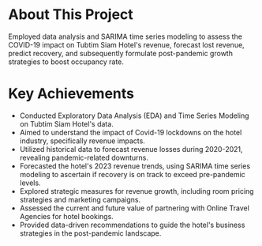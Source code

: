 # About This Project

Employed data analysis and SARIMA time series modeling to assess the COVID-19 impact on Tubtim Siam Hotel's revenue, forecast lost revenue, predict recovery, and subsequently formulate post-pandemic growth strategies to boost occupancy rate.

# Key Achievements

-   Conducted Exploratory Data Analysis (EDA) and Time Series Modeling on Tubtim Siam Hotel's data.
-   Aimed to understand the impact of Covid-19 lockdowns on the hotel industry, specifically revenue impacts.
-   Utilized historical data to forecast revenue losses during 2020-2021, revealing pandemic-related downturns.
-   Forecasted the hotel's 2023 revenue trends, using SARIMA time series modeling to ascertain if recovery is on track to exceed pre-pandemic levels.
-   Explored strategic measures for revenue growth, including room pricing strategies and marketing campaigns.
-   Assessed the current and future value of partnering with Online Travel Agencies for hotel bookings.
-   Provided data-driven recommendations to guide the hotel's business strategies in the post-pandemic landscape.
